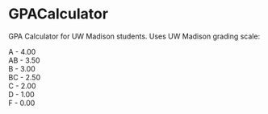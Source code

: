 # GPACalculator
GPA Calculator for UW Madison students.
Uses UW Madison grading scale:

A - 4.00 <br>
AB - 3.50 <br>
B - 3.00  <br>
BC - 2.50  <br>
C - 2.00 <br>
D - 1.00 <br>
F - 0.00 <br>

